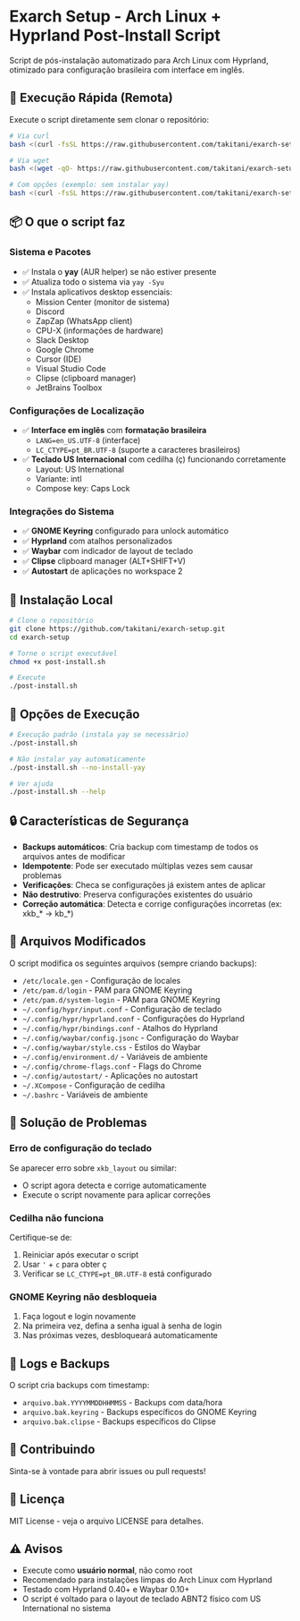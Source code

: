 # Exarch Setup - Arch Linux + Hyprland Post-Install Script

Script de pós-instalação automatizado para Arch Linux com Hyprland, otimizado para configuração brasileira com interface em inglês.

## 🚀 Execução Rápida (Remota)

Execute o script diretamente sem clonar o repositório:

```bash
# Via curl
bash <(curl -fsSL https://raw.githubusercontent.com/takitani/exarch-setup/main/post-install.sh)

# Via wget
bash <(wget -qO- https://raw.githubusercontent.com/takitani/exarch-setup/main/post-install.sh)

# Com opções (exemplo: sem instalar yay)
bash <(curl -fsSL https://raw.githubusercontent.com/takitani/exarch-setup/main/post-install.sh) --no-install-yay
```

## 📦 O que o script faz

### Sistema e Pacotes
- ✅ Instala o **yay** (AUR helper) se não estiver presente
- ✅ Atualiza todo o sistema via `yay -Syu`
- ✅ Instala aplicativos desktop essenciais:
  - Mission Center (monitor de sistema)
  - Discord
  - ZapZap (WhatsApp client)
  - CPU-X (informações de hardware)
  - Slack Desktop
  - Google Chrome
  - Cursor (IDE)
  - Visual Studio Code
  - Clipse (clipboard manager)
  - JetBrains Toolbox

### Configurações de Localização
- ✅ **Interface em inglês** com **formatação brasileira**
  - `LANG=en_US.UTF-8` (interface)
  - `LC_CTYPE=pt_BR.UTF-8` (suporte a caracteres brasileiros)
- ✅ **Teclado US Internacional** com cedilha (ç) funcionando corretamente
  - Layout: US International
  - Variante: intl
  - Compose key: Caps Lock

### Integrações do Sistema
- ✅ **GNOME Keyring** configurado para unlock automático
- ✅ **Hyprland** com atalhos personalizados
- ✅ **Waybar** com indicador de layout de teclado
- ✅ **Clipse** clipboard manager (ALT+SHIFT+V)
- ✅ **Autostart** de aplicações no workspace 2

## 💾 Instalação Local

```bash
# Clone o repositório
git clone https://github.com/takitani/exarch-setup.git
cd exarch-setup

# Torne o script executável
chmod +x post-install.sh

# Execute
./post-install.sh
```

## 🔧 Opções de Execução

```bash
# Execução padrão (instala yay se necessário)
./post-install.sh

# Não instalar yay automaticamente
./post-install.sh --no-install-yay

# Ver ajuda
./post-install.sh --help
```

## 🔒 Características de Segurança

- **Backups automáticos**: Cria backup com timestamp de todos os arquivos antes de modificar
- **Idempotente**: Pode ser executado múltiplas vezes sem causar problemas
- **Verificações**: Checa se configurações já existem antes de aplicar
- **Não destrutivo**: Preserva configurações existentes do usuário
- **Correção automática**: Detecta e corrige configurações incorretas (ex: xkb_* → kb_*)

## 📁 Arquivos Modificados

O script modifica os seguintes arquivos (sempre criando backups):

- `/etc/locale.gen` - Configuração de locales
- `/etc/pam.d/login` - PAM para GNOME Keyring
- `/etc/pam.d/system-login` - PAM para GNOME Keyring
- `~/.config/hypr/input.conf` - Configuração de teclado
- `~/.config/hypr/hyprland.conf` - Configurações do Hyprland
- `~/.config/hypr/bindings.conf` - Atalhos do Hyprland
- `~/.config/waybar/config.jsonc` - Configuração do Waybar
- `~/.config/waybar/style.css` - Estilos do Waybar
- `~/.config/environment.d/` - Variáveis de ambiente
- `~/.config/chrome-flags.conf` - Flags do Chrome
- `~/.config/autostart/` - Aplicações no autostart
- `~/.XCompose` - Configuração de cedilha
- `~/.bashrc` - Variáveis de ambiente

## 🐛 Solução de Problemas

### Erro de configuração do teclado
Se aparecer erro sobre `xkb_layout` ou similar:
- O script agora detecta e corrige automaticamente
- Execute o script novamente para aplicar correções

### Cedilha não funciona
Certifique-se de:
1. Reiniciar após executar o script
2. Usar `'` + `c` para obter ç
3. Verificar se `LC_CTYPE=pt_BR.UTF-8` está configurado

### GNOME Keyring não desbloqueia
1. Faça logout e login novamente
2. Na primeira vez, defina a senha igual à senha de login
3. Nas próximas vezes, desbloqueará automaticamente

## 📝 Logs e Backups

O script cria backups com timestamp:
- `arquivo.bak.YYYYMMDDHHMMSS` - Backups com data/hora
- `arquivo.bak.keyring` - Backups específicos do GNOME Keyring
- `arquivo.bak.clipse` - Backups específicos do Clipse

## 🤝 Contribuindo

Sinta-se à vontade para abrir issues ou pull requests!

## 📄 Licença

MIT License - veja o arquivo LICENSE para detalhes.

## ⚠️ Avisos

- Execute como **usuário normal**, não como root
- Recomendado para instalações limpas do Arch Linux com Hyprland
- Testado com Hyprland 0.40+ e Waybar 0.10+
- O script é voltado para o layout de teclado ABNT2 físico com US International no sistema
